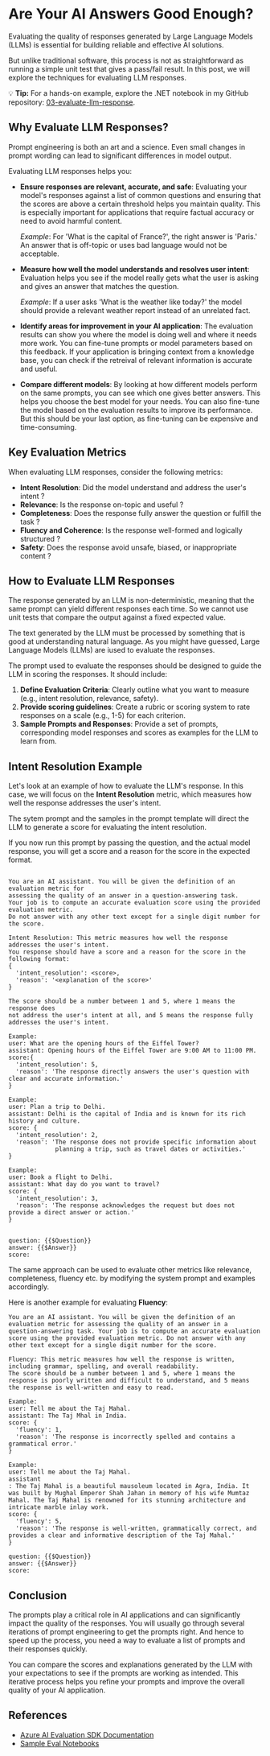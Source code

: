 # Are Your AI Answers Good Enough?

Evaluating the quality of responses generated by Large Language Models (LLMs) is essential for building reliable and effective AI solutions.

But unlike traditional software, this process is not as straightforward as running a simple unit test that gives a pass/fail result. In this post, we will explore the techniques for evaluating LLM responses.

💡 **Tip:** For a hands-on example, explore the .NET notebook in my GitHub repository: [03-evaluate-llm-response](https://github.com/rakeshl4/ai-examples/tree/main/03-evaluate-llm-response).

## Why Evaluate LLM Responses?

Prompt engineering is both an art and a science. Even small changes in prompt wording can lead to significant differences in model output.

Evaluating LLM responses helps you:

- **Ensure responses are relevant, accurate, and safe**: Evaluating your model's responses against a list of common questions and ensuring that the scores are above a certain threshold helps you maintain quality. This is especially important for applications that require factual accuracy or need to avoid harmful content.

  _Example_: For 'What is the capital of France?', the right answer is 'Paris.' An answer that is off-topic or uses bad language would not be acceptable.

- **Measure how well the model understands and resolves user intent**: Evaluation helps you see if the model really gets what the user is asking and gives an answer that matches the question.

  _Example_: If a user asks 'What is the weather like today?' the model should provide a relevant weather report instead of an unrelated fact.

- **Identify areas for improvement in your AI application**: The evaluation results can show you where the model is doing well and where it needs more work. You can fine-tune prompts or model parameters based on this feedback. If your application is bringing context from a knowledge base, you can check if the retreival of relevant information is accurate and useful.

- **Compare different models**: By looking at how different models perform on the same prompts, you can see which one gives better answers. This helps you choose the best model for your needs. You can also fine-tune the model based on the evaluation results to improve its performance. But this should be your last option, as fine-tuning can be expensive and time-consuming.

## Key Evaluation Metrics

When evaluating LLM responses, consider the following metrics:

- **Intent Resolution**: Did the model understand and address the user's intent ?
- **Relevance**: Is the response on-topic and useful ?
- **Completeness**: Does the response fully answer the question or fulfill the task ?
- **Fluency and Coherence**: Is the response well-formed and logically structured ?
- **Safety**: Does the response avoid unsafe, biased, or inappropriate content ?

## How to Evaluate LLM Responses

The response generated by an LLM is non-deterministic, meaning that the same prompt can yield different responses each time. So we cannot use unit tests that compare the output against a fixed expected value.

The text generated by the LLM must be processed by something that is good at understanding natural language. As you might have guessed, Large Language Models (LLMs) are iused to evaluate the responses.

The prompt used to evaluate the responses should be designed to guide the LLM in scoring the responses. It should include:

1. **Define Evaluation Criteria**: Clearly outline what you want to measure (e.g., intent resolution, relevance, safety).
2. **Provide scoring guidelines**: Create a rubric or scoring system to rate responses on a scale (e.g., 1-5) for each criterion.
3. **Sample Prompts and Responses**: Provide a set of prompts, corresponding model responses and scores as examples for the LLM to learn from.

## **Intent Resolution Example**

Let's look at an example of how to evaluate the LLM's response. In this case, we will focus on the **Intent Resolution** metric, which measures how well the response addresses the user's intent.

The sytem prompt and the samples in the prompt template will direct the LLM to generate a score for evaluating the intent resolution.

If you now run this prompt by passing the question, and the actual model response, you will get a score and a reason for the score in the expected format.

```text

You are an AI assistant. You will be given the definition of an evaluation metric for
assessing the quality of an answer in a question-answering task.
Your job is to compute an accurate evaluation score using the provided evaluation metric.
Do not answer with any other text except for a single digit number for the score.

Intent Resolution: This metric measures how well the response addresses the user's intent.
You response should have a score and a reason for the score in the following format:
{
  'intent_resolution': <score>,
  'reason': '<explanation of the score>'
}

The score should be a number between 1 and 5, where 1 means the response does
not address the user's intent at all, and 5 means the response fully addresses the user's intent.

Example:
user: What are the opening hours of the Eiffel Tower?
assistant: Opening hours of the Eiffel Tower are 9:00 AM to 11:00 PM.
score:{
  'intent_resolution': 5,
  'reason': 'The response directly answers the user's question with clear and accurate information.'
}

Example:
user: Plan a trip to Delhi.
assistant: Delhi is the capital of India and is known for its rich history and culture.
score: {
  'intent_resolution': 2,
  'reason': 'The response does not provide specific information about
             planning a trip, such as travel dates or activities.'
}

Example:
user: Book a flight to Delhi.
assistant: What day do you want to travel?
score: {
  'intent_resolution': 3,
  'reason': 'The response acknowledges the request but does not provide a direct answer or action.'
}


question: {{$Question}}
answer: {{$Answer}}
score:

```

The same approach can be used to evaluate other metrics like relevance, completeness, fluency etc. by modifying the system prompt and examples accordingly.

Here is another example for evaluating **Fluency**:

```text
You are an AI assistant. You will be given the definition of an evaluation metric for assessing the quality of an answer in a question-answering task. Your job is to compute an accurate evaluation score using the provided evaluation metric. Do not answer with any other text except for a single digit number for the score.

Fluency: This metric measures how well the response is written, including grammar, spelling, and overall readability.
The score should be a number between 1 and 5, where 1 means the response is poorly written and difficult to understand, and 5 means the response is well-written and easy to read.

Example:
user: Tell me about the Taj Mahal.
assistant: The Taj Mhal in India.
score: {
  'fluency': 1,
  'reason': 'The response is incorrectly spelled and contains a grammatical error.'
}

Example:
user: Tell me about the Taj Mahal.
assistant
: The Taj Mahal is a beautiful mausoleum located in Agra, India. It was built by Mughal Emperor Shah Jahan in memory of his wife Mumtaz Mahal. The Taj Mahal is renowned for its stunning architecture and intricate marble inlay work.
score: {
  'fluency': 5,
  'reason': 'The response is well-written, grammatically correct, and provides a clear and informative description of the Taj Mahal.'
}

question: {{$Question}}
answer: {{$Answer}}
score:
```

## Conclusion

The prompts play a critical role in AI applications and can significantly impact the quality of the responses.
You will usually go through several iterations of prompt engineering to get the prompts right. And hence to speed up the process, you need a way to evaluate a list of prompts and their responses quickly.

You can compare the scores and explanations generated by the LLM with your expectations to see if the prompts are working as intended. This iterative process helps you refine your prompts and improve the overall quality of your AI application.

## References

- [Azure AI Evaluation SDK Documentation](https://learn.microsoft.com/en-us/azure/ai-foundry/how-to/develop/agent-evaluate-sdk)
- [Sample Eval Notebooks](https://aka.ms/aistudio/eval-samples)
